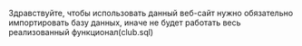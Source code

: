 Здравствуйте, чтобы использовать данный веб-сайт нужно обязательно импортировать базу данных, иначе не будет работать весь реализованный функционал(club.sql) 
